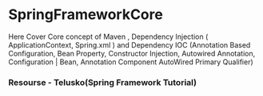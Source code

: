 # SpringFrameworkCore
Here Cover Core concept of Maven , Dependency Injection ( ApplicationContext, Spring.xml ) and Dependency IOC (Annotation Based Configuration,  Bean Property, Constructor Injection, Autowired Annotation, Configuration | Bean, Annotation Component AutoWired Primary Qualifier)

### Resourse - Telusko(Spring Framework Tutorial)
